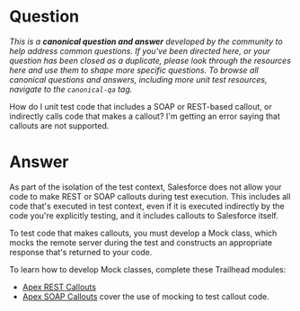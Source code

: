 # Question

*This is a **canonical question and answer** developed by the community to help address common questions. If you've been directed here, or your question has been closed as a duplicate, please look through the resources here and use them to shape more specific questions. To browse all canonical questions and answers, including more unit test resources, navigate to the `canonical-qa` tag.*

How do I unit test code that includes a SOAP or REST-based callout, or indirectly calls code that makes a callout? I'm getting an error saying that callouts are not supported.

# Answer

As part of the isolation of the test context, Salesforce does not allow your code to make REST or SOAP callouts during test execution. This includes all code that's executed in test context, even if it is executed indirectly by the code you're explicitly testing, and it includes callouts to Salesforce itself.

To test code that makes callouts, you must develop a Mock class, which mocks the remote server during the test and constructs an appropriate response that's returned to your code.

To learn how to develop Mock classes, complete these Trailhead modules:

 - [Apex REST Callouts](https://trailhead.salesforce.com/en/content/learn/modules/apex_integration_services/apex_integration_rest_callouts) 
 - [Apex SOAP Callouts](https://trailhead.salesforce.com/content/learn/modules/apex_integration_services/apex_integration_soap_callouts) cover the use of mocking to test callout code.
